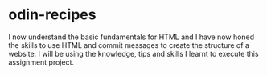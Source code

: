# odin-recipes
I now understand the basic fundamentals for HTML and I have now honed the skills to use HTML and commit messages to create the structure of a website. I will be using the knowledge, tips and skills I learnt to execute this assignment project.
